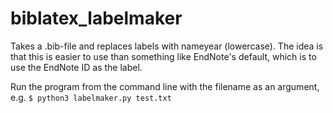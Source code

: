 # biblatex_labelmaker
Takes a .bib-file and replaces labels with nameyear (lowercase).
The idea is that this is easier to use than something like EndNote's default, which is to use the EndNote ID as the label.

Run the program from the command line with the filename as an argument, e.g.
`$ python3 labelmaker.py test.txt`